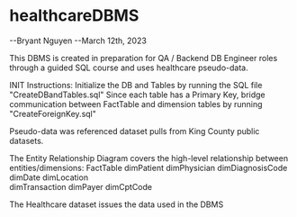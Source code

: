 # healthcareDBMS
--Bryant Nguyen 
--March 12th, 2023 

This DBMS is created in preparation for QA / Backend DB Engineer roles through a guided SQL course and uses healthcare pseudo-data. 

INIT Instructions:
  Initialize the DB and Tables by running the SQL file "CreateDBandTables.sql"
  Since each table has a Primary Key, bridge communication between FactTable and dimension tables by running "CreateForeignKey.sql" 


Pseudo-data was referenced dataset pulls from King County public datasets. 

The Entity Relationship Diagram covers the high-level relationship between entities/dimensions:
  FactTable
  dimPatient
  dimPhysician
  dimDiagnosisCode
  dimDate
  dimLocation  
  dimTransaction
  dimPayer
  dimCptCode
  
  
The Healthcare dataset issues the data used in the DBMS 
